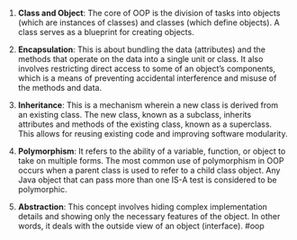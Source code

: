 1. **Class and Object**: The core of OOP is the division of tasks into objects (which are instances of classes) and classes (which define objects). A class serves as a blueprint for creating objects.
    
2. **Encapsulation**: This is about bundling the data (attributes) and the methods that operate on the data into a single unit or class. It also involves restricting direct access to some of an object’s components, which is a means of preventing accidental interference and misuse of the methods and data.
    
3. **Inheritance**: This is a mechanism wherein a new class is derived from an existing class. The new class, known as a subclass, inherits attributes and methods of the existing class, known as a superclass. This allows for reusing existing code and improving software modularity.
    
4. **Polymorphism**: It refers to the ability of a variable, function, or object to take on multiple forms. The most common use of polymorphism in OOP occurs when a parent class is used to refer to a child class object. Any Java object that can pass more than one IS-A test is considered to be polymorphic.
    
5. **Abstraction**: This concept involves hiding complex implementation details and showing only the necessary features of the object. In other words, it deals with the outside view of an object (interface).
#oop

